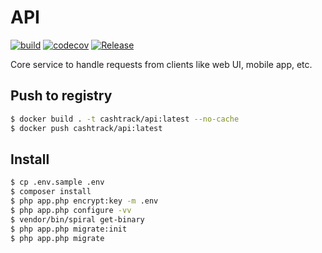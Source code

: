 # API

[![build](https://github.com/cash-track/api/actions/workflows/build.yml/badge.svg?branch=rc-1.0.0&event=push)](https://github.com/cash-track/api/actions/workflows/build.yml) [![codecov](https://codecov.io/gh/cash-track/api/branch/rc-1.0.0/graph/badge.svg?token=FHDLE3MWW6)](https://codecov.io/gh/cash-track/api) [![Release](https://github.com/cash-track/api/actions/workflows/release.yml/badge.svg)](https://github.com/cash-track/api/actions/workflows/release.yml)

Core service to handle requests from clients like web UI, mobile app, etc.

## Push to registry

```bash
$ docker build . -t cashtrack/api:latest --no-cache
$ docker push cashtrack/api:latest
```

## Install

```bash
$ cp .env.sample .env
$ composer install
$ php app.php encrypt:key -m .env
$ php app.php configure -vv
$ vendor/bin/spiral get-binary
$ php app.php migrate:init
$ php app.php migrate
```

